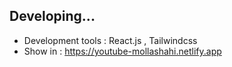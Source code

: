## Developing...

- Development tools : React.js , Tailwindcss
- Show in : https://youtube-mollashahi.netlify.app
